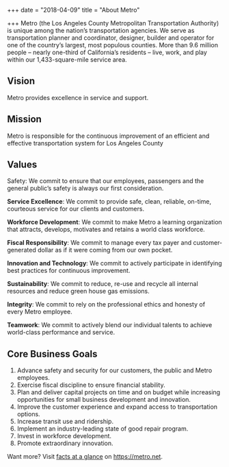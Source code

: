 +++
date = "2018-04-09"
title = "About Metro"

+++
Metro (the Los Angeles County Metropolitan Transportation Authority) is unique among the nation’s transportation agencies. We serve as transportation planner and coordinator, designer, builder and operator for one of the country’s largest, most populous counties. More than 9.6 million people – nearly one-third of California’s residents – live, work, and play within our 1,433-square-mile service area.

## Vision

Metro provides excellence in service and support.

## Mission

Metro is responsible for the continuous improvement of an efficient and effective transportation system for Los Angeles County

## Values

Safety: We commit to ensure that our employees, passengers and the general public’s safety is always our first consideration.

**Service Excellence**: We commit to provide safe, clean, reliable, on-time, courteous service for our clients and customers.

**Workforce Development**: We commit to make Metro a learning organization that attracts, develops, motivates and retains a world class workforce.

**Fiscal Responsibility**: We commit to manage every tax payer and customer-generated dollar as if it were coming from our own pocket.

**Innovation and Technology**: We commit to actively participate in identifying best practices for continuous improvement.

**Sustainability**: We commit to reduce, re-use and recycle all internal resources and reduce green house gas emissions.

**Integrity**: We commit to rely on the professional ethics and honesty of every Metro employee.

**Teamwork**: We commit to actively blend our individual talents to achieve world-class performance and service.

## Core Business Goals

1. Advance safety and security for our customers, the public and Metro employees.
2. Exercise fiscal discipline to ensure financial stability.
3. Plan and deliver capital projects on time and on budget while increasing opportunities for small business development and innovation.
4. Improve the customer experience and expand access to transportation options.
5. Increase transit use and ridership.
6. Implement an industry-leading state of good repair program.
7. Invest in workforce development.
8. Promote extraordinary innovation.

Want more? Visit [facts at a glance](https://www.metro.net/news/facts-glance/) on https://metro.net.